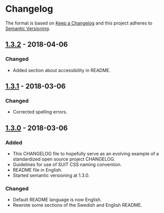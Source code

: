 # Changelog

The format is based on [Keep a Changelog](http://keepachangelog.com/en/1.0.0/)
and this project adheres to [Semantic Versioning](http://semver.org/spec/v2.0.0.html).

## [1.3.2](https://github.com/Kungbib/frontend-guide/tree/1.3.2) - 2018-04-06
### Changed
- Added section about accessibility in README.

## [1.3.1](https://github.com/Kungbib/frontend-guide/tree/1.3.1) - 2018-03-06
### Changed
- Corrected spelling errors.

## [1.3.0](https://github.com/Kungbib/frontend-guide/tree/1.3.0) - 2018-03-06
### Added
- This CHANGELOG file to hopefully serve as an evolving example of a
  standardized open source project CHANGELOG.
- Guidelines for use of SUIT CSS naming convention.
- README file in English.
- Started semantic versioning at 1.3.0.

### Changed
- Default README language is now English.
- Rewrote some sections of the Swedish and English README.
